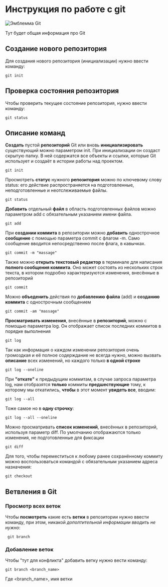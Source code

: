 # Инструкция по работе с git

![Эмблемма Git](git.jpeg)

Тут будет общая информация про Git

## Создание нового репозитория
Для создания нового репозитория (инициализации) нужно ввести команду:

    git init

## Проверка состояния репозитория

Чтобы проверить текущее состояние репозитория, нужно ввести команду:

    git status

## Описание команд

**Создать** пустой **репозиторий** Git или вновь **инициализировать** существующий можно параметром init. При инициализации он создаст скрытую папку. В ней содержатся все объекты и ссылки, которые Git использует и создаёт в истории работы над проектом.

    git init

Просмотреть **статус** нужного **репозитория** можно по ключевому слову status: его действие распространяется на подготовленные, неподготовленные и неотслеживаемые файлы.

    git status

**Добавить** отдельный **файл** в область подготовленных файлов можно параметром add с обязательным указанием имени файла.

    git add

При **создании коммита** в репозитории можно **добавить** однострочное **сообщение** с помощью параметра commit с флагом -m. Само сообщение вводится непосредственно после флага, в кавычках.

    git commit -m "massage"

Также можно **открыть текстовый редактор** в терминале для написания **полного сообщения коммита**. Оно может состоять из нескольких строк текста, в котором подробно характеризуются изменения, внесённые в репозиторий

    git commit

Можно **объеденить** действия по **добавлению файла** (add) и **созданию коммита** с однострочным сообщением

    git commit -am "massage"

**Просматривать изменения**, внесённые в **репозиторий**, можно с помощью параметра log. Он отображает список последних коммитов в порядке выполнения

    git log

Так как информация о каждом изменении репозитория очень громоздкая и её полное содерждание не всегда нужно, можно вызвать **описание** всех изменений, но каждого только **в одной строке**

    git log --oneline

При **"откате"** к предыдущим коммитам, в случае запроса параметра log, нам отобразятся **только** коммиты **предшествующие** тому, к которому мы откатились, **чтобы** в этот момент **увидеть все**, вводим:

    git log --all

Тоже самое но в **одну строчку**:

    git log --all --oneline

Можно просматривать **список изменений**, внесённых в репозиторий, используя параметр diff. По умолчанию отображаются только изменения, не подготовленные для фиксации

    git diff

Для того, чтобы переместиться к любому ранее сохранённому коммиту можно воспользоваться командой с обязательным указанием адреса назначения:

    git checkout

## Ветвления в Git

### Просмотр всех веток

Чтобы **посмотреть** какие есть **ветки** в репозитории нужно ввести команду, при этом, никакой _дополтительной информации вводить не нужно_:

     git branch

### Добавление веток

Чтобы "тут для конфликта" добавить ветку нужно вести команду:

    git branch <branch_name>

Где \<branch_name>, имя ветки